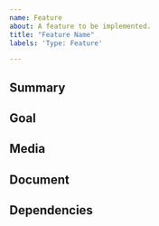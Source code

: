 ```yaml
---
name: Feature
about: A feature to be implemented.
title: "Feature Name"
labels: 'Type: Feature'

---
```

<!-- The notes within these arrows are for you but can be deleted. -->

## Summary

<!-- Provide a general summary of the feature here and in the title. -->

## Goal 

<!-- Is the feature related to a problem? Describe the problem. -->

<!-- Describe the goal of the feature, what is it trying to achieve? -->

<!-- Describe alternatives you've considered. -->

## Media

<!-- Any other context, art, pictures, concepts, etc. -->

## Document

<!-- Is the feature already designed? If so, link the document. -->

## Dependencies

<!-- List any tasks that need to be designed or implemented before this one. -->
